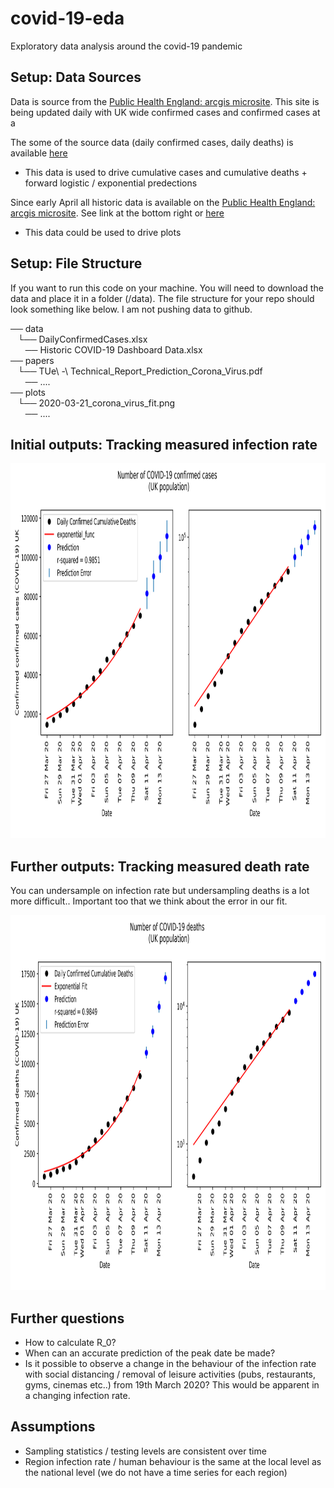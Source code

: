 # covid-19-eda
Exploratory data analysis around the covid-19 pandemic 

## Setup: Data Sources

Data is source from the [Public Health England: arcgis microsite](https://www.arcgis.com/apps/opsdashboard/index.html#/f94c3c90da5b4e9f9a0b19484dd4bb14). This site is being updated daily with UK wide confirmed cases and confirmed cases at a 

The some of the source data (daily confirmed cases, daily deaths) is available [here](https://www.arcgis.com/home/item.html?id=e5fd11150d274bebaaf8fe2a7a2bda11)
* This data is used to drive cumulative cases and cumulative deaths + forward logistic / exponential predections

Since early April all historic data is available on the [Public Health England: arcgis microsite](https://www.arcgis.com/apps/opsdashboard/index.html#/f94c3c90da5b4e9f9a0b19484dd4bb14). See link at the bottom right or [here](https://fingertips.phe.org.uk/documents/Historic%20COVID-19%20Dashboard%20Data.xlsx)
* This data could be used to drive plots 

## Setup: File Structure 

If you want to run this code on your machine. You will need to download the data and place it in a folder (/data). The file structure for your repo should look something like below. I am not pushing data to github. 

── data  
   └── DailyConfirmedCases.xlsx  
      ── Historic COVID-19 Dashboard Data.xlsx   
── papers  
   └── TUe\ -\ Technical_Report_Prediction_Corona_Virus.pdf  
      ──  ....  
── plots  
   └── 2020-03-21_corona_virus_fit.png   
       ──  ....  


## Initial outputs: Tracking measured infection rate

<center>
<img src="https://github.com/jdzool/covid-19-eda/blob/master/plots/2020-04-10_corona_virus_fit.png" height="600">
</center>

## Further outputs: Tracking measured death rate 
You can undersample on infection rate but undersampling deaths is a lot more difficult.. Important too that we think about the error in our fit. 

<center>
<img src="https://github.com/jdzool/covid-19-eda/blob/master/plots/2020-04-10_corona_virus_fit_deaths.png" height="600">
</center>


## Further questions  

* How to calculate R_0?  
* When can an accurate prediction of the peak date be made? 
* Is it possible to observe a change in the behaviour of the infection rate with social distancing / removal of leisure activities (pubs, restaurants, gyms, cinemas etc..) from 19th March 2020? This would be apparent in a changing infection rate. 

## Assumptions
* Sampling statistics / testing levels are consistent over time
* Region infection rate / human behaviour is the same at the local level as the national level (we do not have a time series for each region)